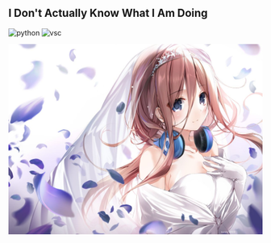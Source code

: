 ## I Don't Actually Know What I Am Doing

<img src="https://user-images.githubusercontent.com/25181517/183423507-c056a6f9-1ba8-4312-a350-19bcbc5a8697.png" alt="python" width="70" height="70" style="max-width: 100%;"> <img src="https://user-images.githubusercontent.com/25181517/192108891-d86b6220-e232-423a-bf5f-90903e6887c3.png" alt="vsc" width="70" height="70" style="max-width: 100%;">

![image](https://github.com/Kurumii-ii/kurumii-ii/blob/main/Miku%20Nakano.jpg)
